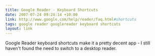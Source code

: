 ```yaml
---
title: Google Reader - Keyboard Shortcuts
date: 2007-07-24 09:24:14 +10:00
link: http://www.google.com/help/reader/faq.html#shortcuts
tags: google reader googlereader keyboard shortcuts
layout: link
---
```

Google Reader keyboard shortcuts make it a pretty decent app - I still haven't found the need to switch to a desktop reader.
